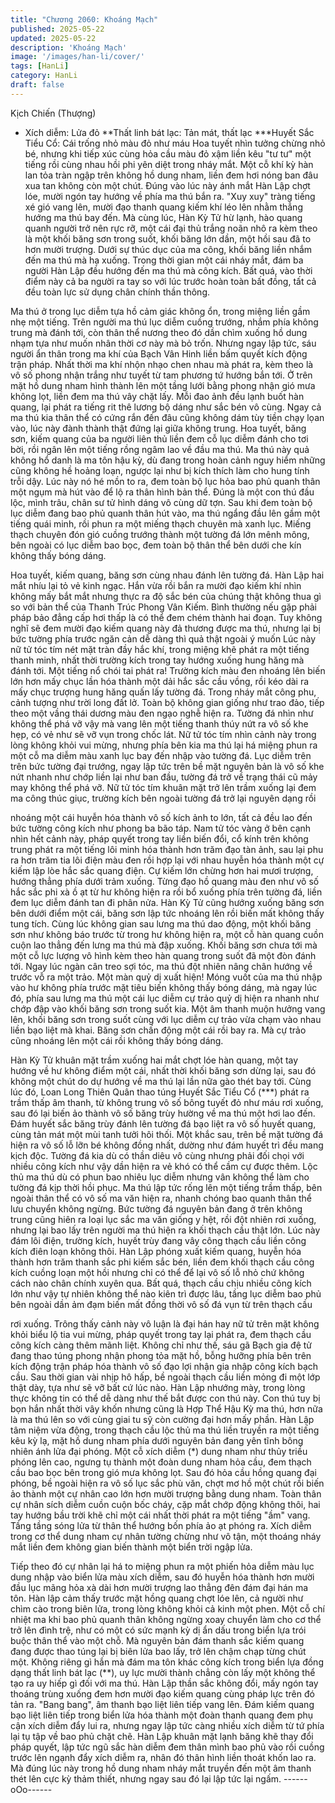 ```yaml
---
title: "Chương 2060: Khoáng Mạch"
published: 2025-05-22
updated: 2025-05-22
description: 'Khoáng Mạch'
image: '/images/han-li/cover/'
tags: [HanLi]
category: HanLi
draft: false
---
```


Kịch Chiến (Thượng)

* Xích diễm: Lửa đỏ
**Thất linh bát lạc: Tản mát, thất lạc
***Huyết Sắc Tiểu Cổ: Cái trống nhỏ màu đỏ như máu
Hoa tuyết nhìn tưởng chừng nhỏ bé, nhưng khi tiếp xúc cùng hỏa
cầu màu đỏ xậm liền kêu "tư tư" một tiếng rồi cùng nhau hồi phi
yên diệt trong nháy mắt. Một cỗ khí kỳ hàn lan tỏa tràn ngập trên
không hồ dung nham, liền đem hơi nóng ban đâu xua tan không
còn một chút.
Đúng vào lúc này ánh mắt Hàn Lập chợt lóe, mười ngón tay
hướng về phía ma thú bắn ra.
"Xuy xuy" tràng tiếng xé gió vang lên, mười đạo thanh quang kiếm
khí léo lên nhằm thẳng hướng ma thú bay đến.
Mà cùng lúc, Hàn Kỳ Tử hừ lạnh, hào quang quanh người trở nên
rực rỡ, một cái đại thủ trắng noãn nhô ra kèm theo là một khối
băng sơn trong suốt, khối băng lớn dần, một hồi sau đã to hơn
mười trượng. Dưới sự thúc dục của ma công, khối băng liền
nhắm đến ma thú mà hạ xuống.
Trong thời gian một cái nháy mắt, đám ba người Hàn Lập đều
hướng đến ma thú mà công kích.
Bất quá, vào thời điểm này cả ba người ra tay so với lúc trước
hoàn toàn bất đồng, tất cả đều toàn lực sử dụng chân chính thần
thông.

Ma thú ở trong lục diễm tựa hồ cảm giác không ổn, trong miệng
liền gầm nhẹ một tiếng. Trên người ma thú lục diễm cuồng
trướng, nhắm phía không trung mà đánh tới, còn thân thể nương
theo đó dần chìm xuống hồ dung nhạm tựa như muốn nhân thời
cơ này mà bỏ trốn.
Nhưng ngay lập tức, sáu người ẩn thân trong ma khí của Bạch
Vân Hinh liền bấm quyết kích động trận pháp.
Nhất thời ma khí nhộn nhạo chen nhau mà phát ra, kèm theo là
vô số phong nhận trắng như tuyết từ tam phương tứ hướng bắn
tới. Ở trên mặt hồ dung nham hình thành lên một tầng lưới bằng
phong nhận gió mưa không lọt, liền đem ma thú vây chặt lấy.
Mỗi đao ảnh đều lạnh buốt hàn quang, lại phát ra tiếng rit thê
lương bộ dáng như sắc bén vô cùng.
Ngay cả ma thú kia thân thể có cứng rắn đến đâu cũng không
dám tùy tiền chạy lọan vào, lúc này đành thành thật đứng lại giữa
không trung.
Hoa tuyết, băng sơn, kiếm quang của ba người liên thủ liền đem
cỗ lục diễm đánh cho tơi bời, rồi ngân lên một tiếng rồng ngâm
lao về đầu ma thú.
Ma thú này quả không hổ danh là ma tôn hậu kỳ, dù đang trong
hoàn cảnh nguy hiểm những cũng không hề hoảng loạn, ngược
lại như bị kích thích làm cho hung tính trỗi dậy. Lúc này nó hé
mồn to ra, đem toàn bộ lục hỏa bao phủ quanh thân một ngụm
mà hút vào để lộ ra thân hình bản thể.
Đúng là một con thú đầu lộc, mình trâu, chân sư tử hình dáng vô
cùng dữ tợn.
Sau khi đem toàn bộ lục diễm đang bao phủ quanh thân hút vào,
ma thú ngẩng đầu lên gầm một tiếng quái minh, rồi phun ra một
miếng thạch chuyên mà xanh lục. Miếng thạch chuyên đón gió
cuồng trướng thành một tường đá lớn mênh mông, bên ngoài có
lục diễm bao bọc, đem toàn bộ thân thể bên dưới che kín không
thấy bóng dáng.

Hoa tuyết, kiếm quang, băng sơn cùng nhau đánh lên tường đá.
Hàn Lập hai mắt nhíu lại tỏ vẻ kinh ngạc.
Hắn vừa rồi bắn ra mười đạo kiếm khí nhìn không mấy bắt mắt
nhưng thực ra độ sắc bén của chúng thật không thua gì so với
bản thể của Thanh Trúc Phong Vân Kiếm. Bình thường nếu gặp
phải pháp bảo đẳng cấp hơi thấp là có thể đem chém thành hai
đoạn. Tuy không nghĩ sẽ đem mười đạo kiếm quang này đả
thương được ma thú, nhưng lại bị bức tường phía trước ngăn cản
dễ dàng thì quả thật ngoài ý muốn
Lúc này nữ tử tóc tím nét mặt tràn đầy hắc khí, trong miệng khẽ
phát ra một tiếng thanh minh, nhất thời trường kích trong tay
hướng xuống hung hăng mà đánh tới.
Một tiếng nổ chói tai phát ra!
Trường kích màu đen nhoáng lên biến lớn hơn mấy chục lần hóa
thành một dải hắc sắc cầu vồng, rồi kéo dài ra mấy chục trượng
hung hăng quấn lấy tường đá.
Trong nháy mắt công phu, cảnh tượng như trời long đất lở.
Toàn bộ không gian giống như trao đảo, tiếp theo một vầng thái
dương màu đen ngạo nghễ hiện ra. Tường đá nhìn như không
thể phá vỡ vậy mà vang lên một tiếng thanh thúy nứt ra vô số khe
hẹp, có vẻ như sẽ vỡ vụn trong chốc lát.
Nữ tử tóc tím nhìn cảnh này trong lòng không khỏi vui mừng,
nhưng phía bên kia ma thú lại há miệng phun ra một cỗ ma diễm
màu xanh lục bay đến nhập vào tường đá.
Lục diễm trên trên bức tường đại trướng, ngay lập tức trên bề
mặt nguyên bản là vô số khe nứt nhanh như chớp liền lại như ban
đầu, tường đá trở về trạng thái cũ mảy may không thể phá vỡ.
Nữ tử tóc tím khuân mặt trở lên trầm xuống lại đem ma công thúc
giục, trường kích bên ngoài tường đá trở lại nguyên dạng rồi

nhoáng một cái huyễn hóa thành vô số kích ảnh to lớn, tất cả đều
lao đến bức tường công kích như phong ba bão táp.
Nam tử tóc vàng ở bên cạnh nhìn hết cảnh này, pháp quyết trong
tay liền biến đổi, cổ kính trên không trung phát ra một tiếng lôi
minh hóa thành hơn trăm đạo tàn ảnh, sau lại phu ra hơn trăm tia
lôi điện màu đen rồi hợp lại với nhau huyễn hóa thành một cự
kiếm lập lòe hắc sắc quang điện. Cự kiếm lớn chừng hơn hai
mươi trượng, hướng thẳng phía dưới trảm xuống.
Từng đạo hồ quang màu đen như vô số hắc sắc phi xà ồ ạt từ hư
không hiện ra rồi bổ xuống phía trên tường đá, liền đem lục diễm
đánh tan đi phân nửa.
Hàn Kỳ Tử cũng hướng xuống băng sơn bên dưới điểm một cái,
băng sơn lập tức nhoáng lên rồi biến mất không thấy tung tích.
Cùng lúc không gian sau lưng ma thú dao động, một khối băng
sơn như không báo trước từ trong hư không hiện ra, một cỗ hàn
quang cuồn cuộn lao thẳng đến lưng ma thú mà đập xuống.
Khối băng sơn chưa tới mà một cỗ lực lượng vô hình kèm theo
hàn quang trong suốt đã một đòn đánh tới.
Ngay lúc ngàn cân treo sợi tóc, ma thú đột nhiên nâng chân
hướng về trước vỗ ra một trảo.
Một màn quỷ dị xuất hiện!
Móng vuốt của ma thú nhập vào hư không phía trước mặt tiêu
biến không thấy bóng dáng, mà ngay lúc đó, phía sau lưng ma
thú một cái lục diễm cự trảo quỷ dị hiện ra nhanh như chớp đập
vào khối băng sơn trong suốt kia.
Một âm thanh muộn hưởng vang lên, khối băng sơn trong suốt
cùng với lục diễm cự trảo vừa chạm vào nhau liền bạo liệt mà
khai. Băng sơn chấn động một cái rồi bay ra.
Mà cự trảo cũng nhoáng lên một cái rồi không thấy bóng dáng.

Hàn Kỳ Tử khuân mặt trầm xuống hai mắt chợt lóe hàn quang,
một tay hướng về hư không điểm một cái, nhất thời khối băng
sơn dừng lại, sau đó không một chút do dự hướng về ma thú lại
lần nữa gào thét bay tới.
Cùng lúc đó, Loan Long Thiên Quân thao túng Huyết Sắc Tiểu Cổ
(***) phát ra trầm thấp âm thanh, từ không trung vô số bông tuyết
đỏ như máu rơi xuống, sau đó lại biến ảo thành vô số băng trùy
hường về ma thú một hơi lao đến.
Đám huyết sắc băng trùy đánh lên tường đá bạo liệt ra vô số
huyết quang, cùng tản mát một mùi tanh tưởi hôi thối.
Một khắc sau, trên bề mặt tường đá hiện ra vô số lỗ lỡn bé không
đồng nhất, dường như đám huyết trì đều mang kịch độc.
Tường đá kia dù có thần diêu vô cùng nhưng phải đối chọi với
nhiều công kích như vậy dần hiện ra vẻ khó có thể cầm cự được
thêm.
Lộc thủ ma thú dù có phun bao nhiêu lục diễm nhưng vân không
thể làm cho tường đá kịp thời hồi phục. Ma thú lập tức rống lên
một tiếng trầm thấp, bên ngoài thân thể có vô số ma văn hiện ra,
nhanh chóng bao quanh thân thể lưu chuyển không ngừng.
Bức tường đá nguyên bản đang ở trên không trung cũng hiên ra
loại lục sắc ma văn giống y hệt, rồi đột nhiên rơi xuống, nhưng lại
bao lấy trên người ma thú hiện ra khối thạch cầu thật lớn.
Lúc này đám lôi điện, trường kích, huyết trùy đang vây công thạch
cầu liền công kích điên loạn không thôi.
Hàn Lập phóng xuất kiếm quang, huyễn hóa thành hơn trăm
thanh sắc phi kiếm sắc bén, liền đem khối thạch cầu công kích
cuồng loạn một hồi nhưng chỉ có thể để lại vô số lỗ nhỏ chứ
không cách nào chân chính xuyên qua.
Bất quá, thạch cầu chịu nhiều công kích lớn như vậy tự nhiên
không thể nào kiên trì được lâu, tầng lục diễm bao phủ bên ngoài
dần ảm đạm biến mất đồng thời vô số đá vụn từ trên thạch cầu

rơi xuống.
Trông thấy cảnh này vô luận là đại hán hay nữ tử trên mặt không
khỏi biểu lộ tia vui mừng, pháp quyết trong tay lại phát ra, đem
thạch cầu công kích càng thêm mãnh liệt.
Không chỉ như thế, sáu gã Bạch gia đệ tử đang thao túng phong
nhận phong tỏa mặt hồ, bỗng hưỡng phía bên trên kích động trận
pháp hóa thành vô số đạo lợi nhận gia nhập công kích bạch cầu.
Sau thời gian vài nhịp hô hấp, bề ngoài thạch cầu liền mỏng đi
một lớp thật dày, tựa như sẽ vỡ bất cứ lúc nào.
Hàn Lập nhướng mày, trong lòng thực không tin có thể dễ dàng
như thế bắt được con thú này.
Con thú tuy bị bọn hắn nhất thời vây khốn nhưng cũng là Hợp
Thể Hậu Kỳ ma thú, hơn nữa là ma thú lên so với cùng giai tu sỹ
còn cường đại hơn mấy phần.
Hàn Lập tâm niệm vừa động, trong thạch cầu lộc thủ ma thú liền
truyền ra một tiếng kêu kỳ lạ, mặt hồ dung nham phía dưới
nguyên bản đang yên tĩnh bông nhiên ánh lửa đại phóng. Một cỗ
xích diễm (*) dung nham như thủy triều phóng lên cao, ngưng tụ
thành một đoàn dung nham hỏa cầu, đem thạch cầu bao bọc bên
trong gió mưa không lọt.
Sau đó hỏa cầu hồng quang đại phóng, bề ngoài hiện ra vô số lục
sắc phù văn, chợt mơ hồ một chút rồi biến ảo thành một cự nhân
cao lớn hơn mười trượng bằng dung nham.
Toàn thân cự nhân sích diễm cuồn cuộn bốc cháy, cặp mắt chớp
động không thôi, hai tay hướng bầu trời khẽ chỉ một cái nhất thời
phát ra một tiếng "ầm" vang. Tầng tầng sóng lửa từ thân thể
hướng bốn phía ảo ạt phóng ra.
Xích diễm trong cơ thể dung nham cự nhân tường chừng như vô
tận, một thoáng nháy mắt liền đem không gian biến thành một
biển trời ngập lửa.

Tiếp theo đó cự nhân lại há to miệng phun ra một phiến hỏa diễm
màu lục dung nhập vào biển lửa màu xích diễm, sau đó huyễn
hóa thành hơn mười đầu lục mãng hỏa xà dài hơn mười trượng
lao thẳng đên đám đại hán ma tôn.
Hàn lập cảm thấy trước mặt hồng quang chợt lóe lên, cả người
như chìm cào trong biên lửa, trong lòng không khỏi cả kinh một
phen.
Một cỗ chí nhiệt ma khi bao phủ quanh thân không ngừng xoay
chuyển làm cho cơ thể trở lên đình trệ, như có một có sức mạnh
kỳ dị ẩn dấu trong biển lựa trói buộc thân thể vào một chỗ.
Mà nguyên bản đám thanh sắc kiếm quang đang được thao túng
lại bị biên lửa bao lấy, trở lên chậm chạp từng chút một.
Không riêng gì hắn mà đám ma tôn khác công kích trong biển lựa
đồng dạng thất linh bát lạc (**), uy lực mười thành chẳng còn lấy
một không thể tạo ra uy hiếp gì đối với ma thú.
Hàn Lập thần sắc không đổi, mấy ngón tay thoáng trùng xuống
đem hơn mười đạo kiếm quang cùng pháp lực trên đó tản ra.
"Bang bang", âm thanh bạo liệt liên tiếp vang lên.
Đám kiếm quang bạo liệt liên tiếp trong biển lửa hóa thành một
đoàn thanh quang đem phụ cận xích diễm đẩy lui ra, nhưng ngay
lập tức càng nhiều xích diễm từ tứ phía lại tụ tập về bao phủ chặt
chẽ.
Hàn Lập khuân mặt lạnh băng khẽ thay đổi pháp quyết, lập tức
ngũ sắc hàn diễm đem thân mình bao phủ vào rồi cuồng trước lên
ngạnh đẩy xích diễm ra, nhân đó thân hình liền thoát khốn lao ra.
Mà đúng lúc này trong hồ dung nham nháy mắt truyền đến một
âm thanh thét lên cực kỳ thảm thiết, nhưng ngay sau đó lại lập
tức lại ngấm.
------oOo------

